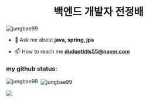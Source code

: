 <h1 align="center"> 백엔드 개발자 전정배 </h1>

<p align="left"> <img src="https://komarev.com/ghpvc/?username=jungbae99&label=Profile%20views&color=0e75b6&style=flat" alt="jungbae99" /> </p>

- 💬 Ask me about **java, spring, jpa**

- 📫 How to reach me **dudqotktls55@naver.com**

<p align="left">
</p>

<h3 align="left">my github status:</h3>

<p><img align="left" src="https://github-readme-stats.vercel.app/api/top-langs?username=jungbae99&show_icons=true&locale=en&layout=compact" alt="jungbae99" /></p>

<p>&nbsp;<img align="center" src="https://github-readme-stats.vercel.app/api?username=jungbae99&show_icons=true&locale=en" alt="jungbae99" /></p>

<a href="https://github.com/devxb/gitanimals">
    <img src = "https://render.gitanimals.org/farms/Jungbae99"/>
</a>
